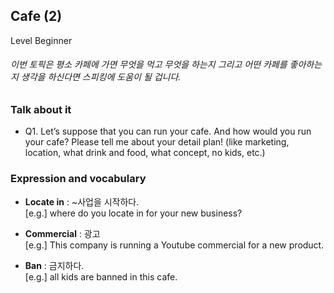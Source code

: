 ## Cafe (2)
Level Beginner
###### 이번 토픽은 평소 카페에 가면 무엇을 먹고 무엇을 하는지 그리고 어떤 카페를 좋아하는지 생각을 하신다면 스피킹에 도움이 될 겁니다.

### Talk about it
- Q1. Let’s suppose that you can run your cafe. And how would you run your cafe? Please tell me about your detail plan! (like marketing, location, what drink and food, what concept, no kids, etc.) 
### Expression and vocabulary
- **Locate in** : ~사업을 시작하다.  
[e.g.] where do you locate in for your new business?

- **Commercial** : 광고  
[e.g.] This company is running a Youtube commercial for a new product.

- **Ban** : 금지하다.  
[e.g.] all kids are banned in this cafe.


